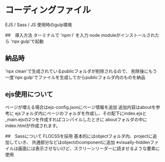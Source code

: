 # コーディングファイル
EJS / Sass / JS 使用時のgulp環境

##　導入方法
ターミナルで 'npm i' を入力
node moduleがインストールされたら 'npx gulp'で起動

## 納品時
'npx clean'で生成されているpublicフォルダが削除されるので、
削除後にもう一度'npx gulp'でファイルを生成してからpublicフォルダ内のものを納品

## ejs使用について
ページが増える場合はejs-config.jsonにページ情報を追加
追加内容はaboutを参考に
ejsフォルダ内にページのフォルダを作成し、その配下にindex.ejsと_main.ejsの2つを作成すればコンパイルしたときに
aboutフォルダの中にindex.htmlが作成されます。

##　Sassについて
FLOCSSを採用
基本的にはobjectフォルダ内、projectに追加していき、
共通部分などはobjectのcomponentに追加
※visually-hiddenファイルは画面には表示させないけど、スクリーンリーダーに読ませるような要素に使用
